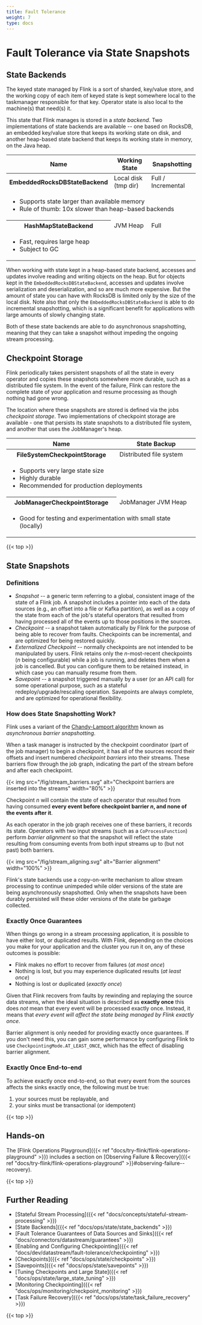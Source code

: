 ```yaml
---
title: Fault Tolerance
weight: 7
type: docs
---
```

<!--
Licensed to the Apache Software Foundation (ASF) under one
or more contributor license agreements.  See the NOTICE file
distributed with this work for additional information
regarding copyright ownership.  The ASF licenses this file
to you under the Apache License, Version 2.0 (the
"License"); you may not use this file except in compliance
with the License.  You may obtain a copy of the License at

  http://www.apache.org/licenses/LICENSE-2.0

Unless required by applicable law or agreed to in writing,
software distributed under the License is distributed on an
"AS IS" BASIS, WITHOUT WARRANTIES OR CONDITIONS OF ANY
KIND, either express or implied.  See the License for the
specific language governing permissions and limitations
under the License.
-->

# Fault Tolerance via State Snapshots

## State Backends

The keyed state managed by Flink is a sort of sharded, key/value store, and the working copy of each
item of keyed state is kept somewhere local to the taskmanager responsible for that key. Operator
state is also local to the machine(s) that need(s) it.

This state that Flink manages is stored in a _state backend_. 
Two implementations of state backends are available -- one based on RocksDB, an embedded key/value store that keeps its working state on
disk, and another heap-based state backend that keeps its working state in memory, on the Java heap.

<center>
  <table class="table table-bordered">
    <thead>
      <tr class="book-hint info">
        <th class="text-left">Name</th>
        <th class="text-left">Working State</th>
        <th class="text-left">Snapshotting</th>
      </tr>
    </thead>
    <tbody>
      <tr>
        <th class="text-left">EmbeddedRocksDBStateBackend</th>
        <td class="text-left">Local disk (tmp dir)</td>
        <td class="text-left">Full / Incremental</td>
      </tr>
      <tr>
        <td colspan="4" class="text-left">
          <ul>
            <li>Supports state larger than available memory</li>
            <li>Rule of thumb: 10x slower than heap-based backends</li>
          </ul>
        </td>
      </tr>
      <tr>
        <th class="text-left">HashMapStateBackend</th>
        <td class="text-left">JVM Heap</td>
        <td class="text-left">Full</td>
      </tr>
      <tr>
        <td colspan="4" class="text-left">
          <ul>
            <li>Fast, requires large heap</li>
            <li>Subject to GC</li>
          </ul>
        </td>
      </tr>
    </tbody>
  </table>
</center>

When working with state kept in a heap-based state backend, accesses and updates involve reading and
writing objects on the heap. But for objects kept in the `EmbeddedRocksDBStateBackend`, accesses and updates
involve serialization and deserialization, and so are much more expensive. But the amount of state
you can have with RocksDB is limited only by the size of the local disk. Note also that only the
`EmbeddedRocksDBStateBackend` is able to do incremental snapshotting, which is a significant benefit for
applications with large amounts of slowly changing state.

Both of these state backends are able to do asynchronous snapshotting, meaning that they can take a
snapshot without impeding the ongoing stream processing.

## Checkpoint Storage

Flink periodically takes persistent snapshots of all the state in every operator and copies these snapshots somewhere more durable, such as a distributed file system. In the event of the failure, Flink can restore the complete state of your application and resume
processing as though nothing had gone wrong.

The location where these snapshots are stored is defined via the jobs _checkpoint storage_.
Two implementations of checkpoint storage are available - one that persists its state snapshots
to a distributed file system, and another that uses the JobManager's heap. 

<center>
  <table class="table table-bordered">
    <thead>
      <tr class="book-hint info">
        <th class="text-left">Name</th>
        <th class="text-left">State Backup</th>
      </tr>
    </thead>
    <tbody>
      <tr>
        <th class="text-left">FileSystemCheckpointStorage</th>
        <td class="text-left">Distributed file system</td>
      </tr>
      <tr>
        <td colspan="4" class="text-left">
          <ul>
            <li>Supports very large state size</li>
            <li>Highly durable</li>
            <li>Recommended for production deployments</li>
          </ul>
        </td>
      </tr>
      <tr>
        <th class="text-left">JobManagerCheckpointStorage</th>
        <td class="text-left">JobManager JVM Heap</td>
      </tr>
      <tr>
        <td colspan="4" class="text-left">
          <ul>
            <li>Good for testing and experimentation with small state (locally)</li>
          </ul>
        </td>
      </tr>
    </tbody>
  </table>
</center>

{{< top >}}

## State Snapshots

### Definitions

* _Snapshot_ -- a generic term referring to a global, consistent image of the state of a Flink job.
  A snapshot includes a pointer into each of the data sources (e.g., an offset into a file or Kafka
  partition), as well as a copy of the state from each of the job's stateful operators that resulted
  from having processed all of the events up to those positions in the sources.
* _Checkpoint_ -- a snapshot taken automatically by Flink for the purpose of being able to recover
  from faults. Checkpoints can be incremental, and are optimized for being restored quickly.
* _Externalized Checkpoint_ -- normally checkpoints are not intended to be manipulated by users.
  Flink retains only the _n_-most-recent checkpoints (_n_ being configurable) while a job is
  running, and deletes them when a job is cancelled. But you can configure them to be retained
  instead, in which case you can manually resume from them.
* _Savepoint_ -- a snapshot triggered manually by a user (or an API call) for some operational
  purpose, such as a stateful redeploy/upgrade/rescaling operation. Savepoints are always complete,
  and are optimized for operational flexibility.

### How does State Snapshotting Work?

Flink uses a variant of the [Chandy-Lamport algorithm](https://en.wikipedia.org/wiki/Chandy-Lamport_algorithm) known as _asynchronous barrier
snapshotting_.

When a task manager is instructed by the checkpoint coordinator (part of the job manager) to begin a
checkpoint, it has all of the sources record their offsets and insert numbered _checkpoint barriers_
into their streams. These barriers flow through the job graph, indicating the part of the stream
before and after each checkpoint. 

{{< img src="/fig/stream_barriers.svg" alt="Checkpoint barriers are inserted into the streams" width="80%" >}}

Checkpoint _n_ will contain the state of each operator that resulted from having consumed **every
event before checkpoint barrier _n_, and none of the events after it**.

As each operator in the job graph receives one of these barriers, it records its state. Operators
with two input streams (such as a `CoProcessFunction`) perform _barrier alignment_ so that the
snapshot will reflect the state resulting from consuming events from both input streams up to (but
not past) both barriers.

{{< img src="/fig/stream_aligning.svg" alt="Barrier alignment" width="100%" >}}

Flink's state backends use a copy-on-write mechanism to allow stream processing to continue
unimpeded while older versions of the state are being asynchronously snapshotted. Only when the
snapshots have been durably persisted will these older versions of the state be garbage collected.

### Exactly Once Guarantees

When things go wrong in a stream processing application, it is possible to have either lost, or
duplicated results. With Flink, depending on the choices you make for your application and the
cluster you run it on, any of these outcomes is possible:

- Flink makes no effort to recover from failures (_at most once_)
- Nothing is lost, but you may experience duplicated results (_at least once_)
- Nothing is lost or duplicated (_exactly once_)

Given that Flink recovers from faults by rewinding and replaying the source data streams, when the
ideal situation is described as **exactly once** this does *not* mean that every event will be
processed exactly once. Instead, it means that _every event will affect the state being managed by
Flink exactly once_. 

Barrier alignment is only needed for providing exactly once guarantees. If you don't need this, you
can gain some performance by configuring Flink to use `CheckpointingMode.AT_LEAST_ONCE`, which has
the effect of disabling barrier alignment.

### Exactly Once End-to-end

To achieve exactly once end-to-end, so that every event from the sources affects the sinks exactly
once, the following must be true:

1. your sources must be replayable, and
2. your sinks must be transactional (or idempotent)

{{< top >}}

## Hands-on

The [Flink Operations Playground]({{< ref "docs/try-flink/flink-operations-playground" >}}) includes a section on
[Observing Failure & Recovery]({{< ref "docs/try-flink/flink-operations-playground" >}}#observing-failure--recovery).

{{< top >}}

## Further Reading

- [Stateful Stream Processing]({{< ref "docs/concepts/stateful-stream-processing" >}})
- [State Backends]({{< ref "docs/ops/state/state_backends" >}})
- [Fault Tolerance Guarantees of Data Sources and Sinks]({{< ref "docs/connectors/datastream/guarantees" >}})
- [Enabling and Configuring Checkpointing]({{< ref "docs/dev/datastream/fault-tolerance/checkpointing" >}})
- [Checkpoints]({{< ref "docs/ops/state/checkpoints" >}})
- [Savepoints]({{< ref "docs/ops/state/savepoints" >}})
- [Tuning Checkpoints and Large State]({{< ref "docs/ops/state/large_state_tuning" >}})
- [Monitoring Checkpointing]({{< ref "docs/ops/monitoring/checkpoint_monitoring" >}})
- [Task Failure Recovery]({{< ref "docs/ops/state/task_failure_recovery" >}})

{{< top >}}
